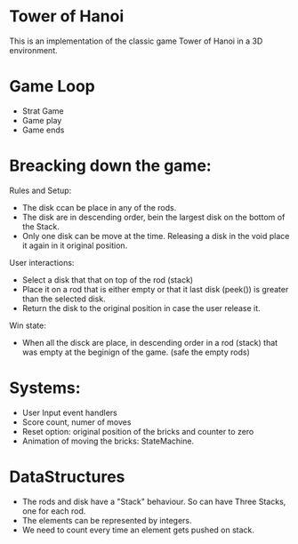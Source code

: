 # Tower of Hanoi

This is an implementation of the classic game Tower of Hanoi in a 3D environment.

# Game Loop
- Strat Game
- Game play
- Game ends


# Breacking down the game:
Rules and Setup:
- The disk ccan be place in any of the rods.
- The disk are in descending order, bein the largest disk on the bottom of the Stack.
- Only one disk can be move at the time. Releasing a disk in the void place it again in it original position.

User interactions:
- Select a disk that that on top of the rod (stack)
- Place it on a rod that is either empty or that it last disk (peek()) is greater than the selected disk.
- Return the disk to the original position in case the user release it.

Win state:
- When all the disck are place, in descending order in a rod (stack) that was empty at the beginign of the game. (safe the empty rods)

# Systems:
- User Input event handlers
- Score count, numer of moves
- Reset option: original position of the bricks and counter to zero
- Animation of moving the bricks: StateMachine.

# DataStructures
- The rods and disk have a "Stack" behaviour. So can have Three Stacks, one for each rod.
- The elements can be represented by integers.
- We need to count every time an element gets pushed on stack.